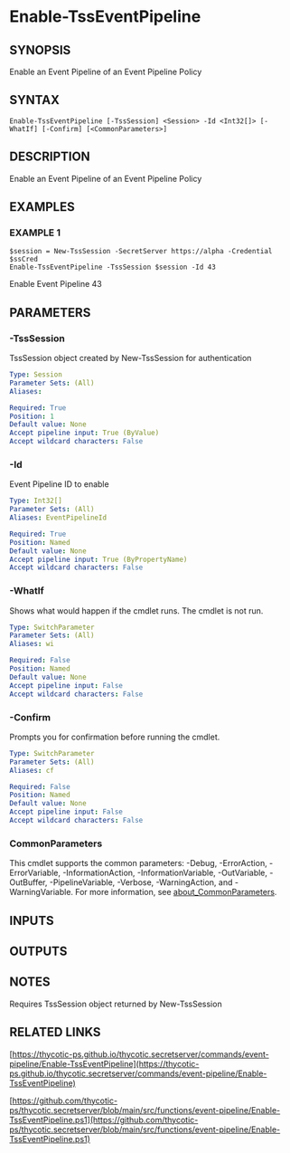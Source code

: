 # Enable-TssEventPipeline

## SYNOPSIS
Enable an Event Pipeline of an Event Pipeline Policy

## SYNTAX

```
Enable-TssEventPipeline [-TssSession] <Session> -Id <Int32[]> [-WhatIf] [-Confirm] [<CommonParameters>]
```

## DESCRIPTION
Enable an Event Pipeline of an Event Pipeline Policy

## EXAMPLES

### EXAMPLE 1
```
$session = New-TssSession -SecretServer https://alpha -Credential $ssCred
Enable-TssEventPipeline -TssSession $session -Id 43
```

Enable Event Pipeline 43

## PARAMETERS

### -TssSession
TssSession object created by New-TssSession for authentication

```yaml
Type: Session
Parameter Sets: (All)
Aliases:

Required: True
Position: 1
Default value: None
Accept pipeline input: True (ByValue)
Accept wildcard characters: False
```

### -Id
Event Pipeline ID to enable

```yaml
Type: Int32[]
Parameter Sets: (All)
Aliases: EventPipelineId

Required: True
Position: Named
Default value: None
Accept pipeline input: True (ByPropertyName)
Accept wildcard characters: False
```

### -WhatIf
Shows what would happen if the cmdlet runs.
The cmdlet is not run.

```yaml
Type: SwitchParameter
Parameter Sets: (All)
Aliases: wi

Required: False
Position: Named
Default value: None
Accept pipeline input: False
Accept wildcard characters: False
```

### -Confirm
Prompts you for confirmation before running the cmdlet.

```yaml
Type: SwitchParameter
Parameter Sets: (All)
Aliases: cf

Required: False
Position: Named
Default value: None
Accept pipeline input: False
Accept wildcard characters: False
```

### CommonParameters
This cmdlet supports the common parameters: -Debug, -ErrorAction, -ErrorVariable, -InformationAction, -InformationVariable, -OutVariable, -OutBuffer, -PipelineVariable, -Verbose, -WarningAction, and -WarningVariable. For more information, see [about_CommonParameters](http://go.microsoft.com/fwlink/?LinkID=113216).

## INPUTS

## OUTPUTS

## NOTES
Requires TssSession object returned by New-TssSession

## RELATED LINKS

[https://thycotic-ps.github.io/thycotic.secretserver/commands/event-pipeline/Enable-TssEventPipeline](https://thycotic-ps.github.io/thycotic.secretserver/commands/event-pipeline/Enable-TssEventPipeline)

[https://github.com/thycotic-ps/thycotic.secretserver/blob/main/src/functions/event-pipeline/Enable-TssEventPipeline.ps1](https://github.com/thycotic-ps/thycotic.secretserver/blob/main/src/functions/event-pipeline/Enable-TssEventPipeline.ps1)

